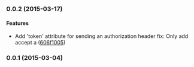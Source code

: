 <a name="0.0.2"></a>
### 0.0.2 (2015-03-17)


#### Features

* Add 'token' attribute for sending an authorization header fix: Only add accept a ([606f1005](http://github.com/grappendorf/grapp-core-ajax/commit/606f10052de88521b92f755026682560699cca75))


<a name="0.0.1"></a>
### 0.0.1 (2015-03-04)


